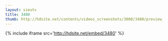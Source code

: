 ```yaml
---
layout: sieutv
title: 3480
thumb: http://hdsite.net/contents/videos_screenshots/3000/3480/preview_360p.mp4.jpg
---
```

{% include iframe src='http://hdsite.net/embed/3480' %}
 
